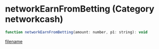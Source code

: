 # networkEarnFromBetting (Category networkcash)

```js
function networkEarnFromBetting(amount: number, p1: string): void
```

[filename](networkEarnFromBetting_m.md ':include')